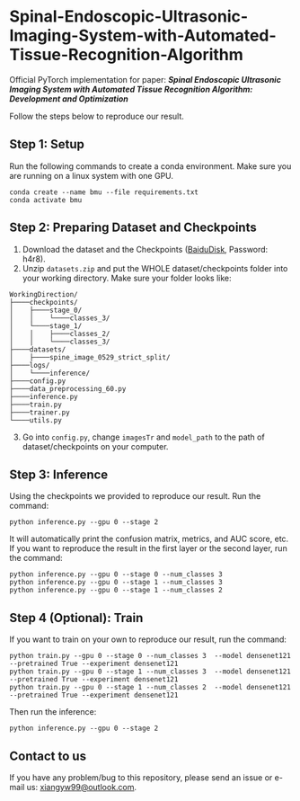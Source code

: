 # Spinal-Endoscopic-Ultrasonic-Imaging-System-with-Automated-Tissue-Recognition-Algorithm
Official PyTorch implementation for paper: ***Spinal Endoscopic Ultrasonic Imaging System with Automated Tissue Recognition Algorithm: Development and Optimization***

Follow the steps below to reproduce our result.
## Step 1: Setup
Run the following commands to create a conda environment. Make sure you are running on a linux system with one GPU.
```
conda create --name bmu --file requirements.txt
conda activate bmu
```
## Step 2: Preparing Dataset and Checkpoints
1. Download the dataset and the Checkpoints ([BaiduDisk](https://pan.baidu.com/s/1_DyzJzcJ7ASiZIz0n1WvlQ?pwd=h4r8), Password: h4r8).
2. Unzip `datasets.zip` and put the WHOLE dataset/checkpoints folder into your working directory.
Make sure your folder looks like:
```
WorkingDirection/
├────checkpoints/
│    ├────stage_0/
│    │    └────classes_3/
│    └────stage_1/
│    │    ├────classes_2/
│    │    └────classes_3/
├────datasets/
│    ├────spine_image_0529_strict_split/
├────logs/
│    └────inference/
├────config.py
├────data_preprocessing_60.py
├────inference.py
├────train.py
├────trainer.py
└────utils.py
```
3. Go into `config.py`, change `imagesTr` and `model_path` to the path of dataset/checkpoints on your computer.  

## Step 3: Inference
Using the checkpoints we provided to reproduce our result. Run the command:
```
python inference.py --gpu 0 --stage 2 
```
It will automatically print the confusion matrix, metrics, and AUC score, etc.  
If you want to reproduce the result in the first layer or the second layer, run the command:
```
python inference.py --gpu 0 --stage 0 --num_classes 3
python inference.py --gpu 0 --stage 1 --num_classes 3
python inference.py --gpu 0 --stage 1 --num_classes 2
```

## Step 4 (Optional): Train
If you want to train on your own to reproduce our result, run the command:
```
python train.py --gpu 0 --stage 0 --num_classes 3  --model densenet121 --pretrained True --experiment densenet121
python train.py --gpu 0 --stage 1 --num_classes 3  --model densenet121 --pretrained True --experiment densenet121
python train.py --gpu 0 --stage 1 --num_classes 2  --model densenet121 --pretrained True --experiment densenet121
```
Then run the inference:
```
python inference.py --gpu 0 --stage 2 
```
## Contact to us
If you have any problem/bug to this repository, please send an issue or e-mail us: xiangyw99@outlook.com.
